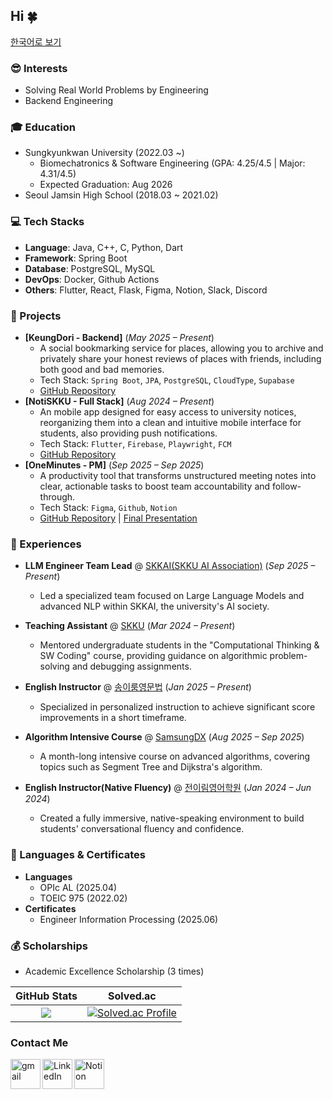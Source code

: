 ## Hi 🍀

[한국어로 보기](README_kor.md)

### 😎 Interests
- Solving Real World Problems by Engineering
- Backend Engineering 

### 🎓 Education
- Sungkyunkwan University (2022.03 ~)
    - Biomechatronics & Software Engineering (GPA: 4.25/4.5 | Major: 4.31/4.5)
    - Expected Graduation: Aug 2026
- Seoul Jamsin High School (2018.03 ~ 2021.02) 

### 💻 Tech Stacks
- **Language**: Java, C++, C, Python, Dart
- **Framework**: Spring Boot
- **Database**: PostgreSQL, MySQL
- **DevOps**: Docker, Github Actions
- **Others**: Flutter, React, Flask, Figma, Notion, Slack, Discord

### 🚀 Projects
- **[KeungDori - Backend]** (_May 2025 – Present_)
  - A social bookmarking service for places, allowing you to archive and privately share your honest reviews of places with friends, including both good and bad memories.
  - Tech Stack: `Spring Boot`, `JPA`, `PostgreSQL`, `CloudType`, `Supabase`
  - [GitHub Repository](https://github.com/i-chaeyeon/9oormthon-keungdori-be)
- **[NotiSKKU - Full Stack]** (_Aug 2024 – Present_)
  - An mobile app designed for easy access to university notices, reorganizing them into a clean and intuitive mobile interface for students, also providing push notifications.
  - Tech Stack: `Flutter`, `Firebase`, `Playwright`, `FCM`
  - [GitHub Repository](https://github.com/Team-Notiskku)
- **[OneMinutes - PM]** (_Sep 2025 – Sep 2025_)
  - A productivity tool that transforms unstructured meeting notes into clear, actionable tasks to boost team accountability and follow-through.
  - Tech Stack: `Figma`, `Github`, `Notion`
  - [GitHub Repository](https://github.com/9oormthon-univ/2025_SEASONTHON_TEAM_68_BE) | [Final Presentation](OneMinutes_PT.pdf)


### 🎯 Experiences
- **LLM Engineer Team Lead** @ [SKKAI(SKKU AI Association)](https://www.linkedin.com/company/skkai-sungkyunkwan-ai/posts/?feedView=all) (_Sep 2025 – Present_)
    -  Led a specialized team focused on Large Language Models and advanced NLP within SKKAI, the university's AI society.

- **Teaching Assistant** @ [SKKU](https://www.skku.edu/skku/index.do) (_Mar 2024 – Present_)
  - Mentored undergraduate students in the "Computational Thinking & SW Coding" course, providing guidance on algorithmic problem-solving and debugging assignments.

- **English Instructor** @ [송이룸영문법](https://www.songirum.com/) (_Jan 2025 – Present_)
  - Specialized in personalized instruction to achieve significant score improvements in a short timeframe.

- **Algorithm Intensive Course** @ [SamsungDX](https://www.samsung-dxrecruit.com/company) (_Aug 2025 – Sep 2025_)
    - A month-long intensive course on advanced algorithms, covering topics such as Segment Tree and Dijkstra's algorithm.

- **English Instructor(Native Fluency)** @ [전이림영어학원](https://blog.naver.com/jeonleelim0513) (_Jan 2024 – Jun 2024_)
  - Created a fully immersive, native-speaking environment to build students' conversational fluency and confidence.

### 🏅 Languages & Certificates
- **Languages**
  - OPIc AL (2025.04)
  - TOEIC 975 (2022.02)
- **Certificates**
  - Engineer Information Processing (2025.06)

### 💰 Scholarships
- Academic Excellence Scholarship (3 times)
     

| GitHub Stats | Solved.ac |
|:-------------:|:-----------------:|
| <a href="https://github.com/anuraghazra/github-readme-stats"><img src="https://github-readme-stats.vercel.app/api?username=i-chaeyeon&rank_icon=github" /></a> | [![Solved.ac Profile](https://mazassumnida.wtf/api/v2/generate_badge?boj=ummmeohaji)](https://solved.ac/ummmeohaji) |


### Contact Me
[<img align="left" alt="gmail" width="48px" src="https://img.icons8.com/?size=100&id=P7UIlhbpWzZm&format=png&color=000000" />][gmail]
[<img align="left" alt="LinkedIn" width="48px" src="https://img.icons8.com/color/48/000000/linkedin.png" />][linkedin]
[<img align="left" alt="Notion" width="48px" src="https://img.icons8.com/?size=100&id=F6H2fsqXKBwH&format=png&color=000000" />][notion]

[gmail]: mailto:jenny.chaeyeon.lee@gmail.com
[linkedin]: https://www.linkedin.com/in/jennychaeyeonlee
[notion]: https://www.notion.so/19576687ba2f80948f1cc4042162fa0a     

